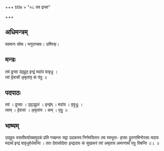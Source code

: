 +++
title = "०८ तव द्रप्सा"

+++
## अधिमन्त्रम्
पवमानः सोमः। मनुराप्सवः। उष्णिक्।

## मन्त्रः
तव॑ द्र॒प्सा उ॑द॒प्रुत॒ इन्द्रं॒ मदा॑य वावृधुः ।  
त्वां दे॒वासो॑ अ॒मृता॑य॒ कं प॑पुः ॥

## पदपाठः
तव॑ । द्र॒प्साः । उ॒द॒ऽप्रुतः॑ । इन्द्र॑म् । मदा॑य । व॒वृ॒धुः॒ ।  
त्वाम् । दे॒वासः॑ । अ॒मृता॑य । कम् । प॒पुः॒ ॥

## भाष्यम्
उदप्रुतः वसतीवर्याख्यमुदकं प्रति गच्छन्तः यद्वा उदकस्य निर्गमयितारः तव स्वभूता- द्रप्साः द्रुतगामिनोरसाः मदाय मदार्थं इन्द्रं वावृधुर्वर्धयन्ति । ततः देवासोदेवाः इन्द्रादयः कं सुखकरं त्वां अमृताय अमरणार्थं पपुः पिबन्ति ॥ ८ ॥